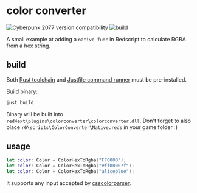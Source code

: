 # color converter

![Cyberpunk 2077 version compatibility](https://img.shields.io/badge/Cyberpunk_2077-patch_2.12a-yellow) [![build](https://github.com/cyb3rpsych0s1s/colorconverter/actions/workflows/ci.yml/badge.svg)](https://github.com/cyb3rpsych0s1s/colorconverter/actions)

A small example at adding a `native func` in Redscript to calculate RGBA from a hex string.

## build

Both [Rust toolchain](https://www.rust-lang.org/tools/install) and [Justfile command runner](https://just.systems/man/en/chapter_4.html) must be pre-installed.

Build binary:

```Powershell
just build
```

Binary will be built into `red4ext\plugins\colorconverter\colorconverter.dll`.
Don't forget to also place `r6\scripts\ColorConverter\Native.reds` in your game folder :)

## usage

```swift
let color: Color = ColorHexToRgba("FF0000");
let color: Color = ColorHexToRgba("#ff00007f");
let color: Color = ColorHexToRgba("aliceblue");
```

It supports any input accepted by [csscolorparser](https://crates.io/crates/csscolorparser).